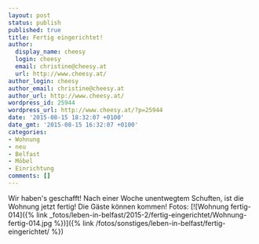```yaml
---
layout: post
status: publish
published: true
title: Fertig eingerichtet!
author:
  display_name: cheesy
  login: cheesy
  email: christine@cheesy.at
  url: http://www.cheesy.at/
author_login: cheesy
author_email: christine@cheesy.at
author_url: http://www.cheesy.at/
wordpress_id: 25944
wordpress_url: http://www.cheesy.at/?p=25944
date: '2015-08-15 18:32:07 +0100'
date_gmt: '2015-08-15 16:32:07 +0100'
categories:
- Wohnung
- neu
- Belfast
- Möbel
- Einrichtung
comments: []
---
```

Wir haben's geschafft! Nach einer Woche unentwegtem Schuften, ist die Wohnung jetzt fertig! Die Gäste können kommen!
Fotos:
[![Wohnung fertig-014]({% link _fotos/leben-in-belfast/2015-2/fertig-eingerichtet/Wohnung-fertig-014.jpg %})]({% link /fotos/sonstiges/leben-in-belfast/fertig-eingerichtet/ %})
